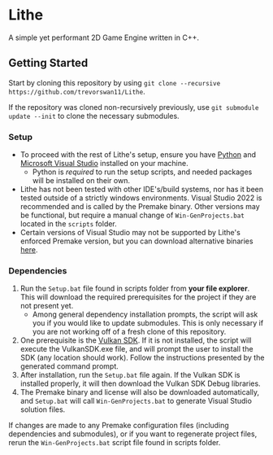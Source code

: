 # Lithe
A simple yet performant 2D Game Engine written in C++.

## Getting Started
Start by cloning this repository by using `git clone --recursive https://github.com/trevorswan11/Lithe`.

If the repository was cloned non-recursively previously, use `git submodule update --init` to clone the necessary submodules.

### Setup
- To proceed with the rest of Lithe's setup, ensure you have [Python](https://www.python.org/downloads/) and [Microsoft Visual Studio](https://visualstudio.microsoft.com/) installed on your machine. 
    - Python is *required* to run the setup scripts, and needed packages will be installed on their own. 
- Lithe has not been tested with other IDE's/build systems, nor has it been tested outside of a strictly windows environments. Visual Studio 2022 is recommended and is called by the Premake binary. Other versions may be functional, but require a manual change of `Win-GenProjects.bat` located in the `scripts` folder. 
- Certain versions of Visual Studio may not be supported by Lithe's enforced Premake version, but you can download alternative binaries [here](https://github.com/premake/premake-core/releases/). 

### Dependencies
1. Run the `Setup.bat` file found in scripts folder from **your file explorer**. This will download the required prerequisites for the project if they are not present yet.
    - Among general dependency installation prompts, the script will ask you if you would like to update submodules. This is only necessary if you are not working off of a fresh clone of this repository.
2. One prerequisite is the [Vulkan SDK](https://vulkan.lunarg.com/). If it is not installed, the script will execute the VulkanSDK.exe file, and will prompt the user to install the SDK (any location should work). Follow the instructions presented by the generated command prompt.
3. After installation, run the `Setup.bat` file again. If the Vulkan SDK is installed properly, it will then download the Vulkan SDK Debug libraries.
4. The Premake binary and license will also be downloaded automatically, and `Setup.bat` will call `Win-GenProjects.bat` to generate Visual Studio solution files.

If changes are made to any Premake configuration files (including dependencies and submodules), or if you want to regenerate project files, rerun the `Win-GenProjects.bat` script file found in scripts folder.